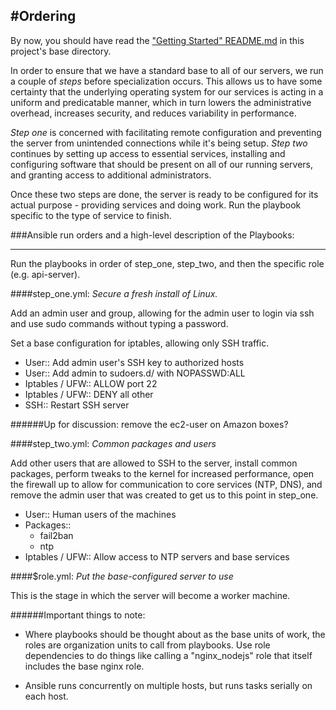 #Ordering
--------

By now, you should have read the ["Getting Started" README.md](../README.md) in this project's base directory.
 

In order to ensure that we have a standard base to all of our servers, we run a couple of _steps_ before specialization occurs.  This allows us to have some certainty that the underlying operating system for our services is acting in a uniform and predicatable manner, which in turn lowers the administrative overhead, increases security, and reduces variability in performance.

_Step one_ is concerned with facilitating remote configuration and preventing the server from unintended connections while it's being setup.  _Step two_ continues by setting up access to essential services, installing and configuring software that should be present on all of our running servers, and granting access to additional administrators.

Once these two steps are done, the server is ready to be configured for its actual purpose - providing services and doing work.  Run the playbook specific to the type of service to finish.


###Ansible run orders and a high-level description of the Playbooks: 

----

Run the playbooks in order of step_one, step_two, and then the specific role (e.g. api-server).

####step_one.yml: _Secure a fresh install of Linux._

Add an admin user and group, allowing for the admin user to login via ssh and use sudo commands without typing a password.  

Set a base configuration for iptables, allowing only SSH traffic.

+ User:: Add admin user's SSH key to authorized hosts 
+ User:: Add admin to sudoers.d/ with NOPASSWD:ALL
+ Iptables / UFW:: ALLOW port 22
+ Iptables / UFW:: DENY all other 
+ SSH:: Restart SSH server

######Up for discussion: remove the ec2-user on Amazon boxes?


####step_two.yml: _Common packages and users_

Add other users that are allowed to SSH to the server, install common packages, perform tweaks to the kernel for increased performance, open the firewall up to allow for communication to core services (NTP, DNS), and remove the admin user that was created to get us to this point in step_one.

+ User:: Human users of the machines
+ Packages::
  * fail2ban 
  * ntp
+ Iptables / UFW:: Allow access to NTP servers and base services

####$role.yml: _Put the base-configured server to use_

This is the stage in which the server will become a worker machine. 



######Important things to note: 

- Where playbooks should be thought about as the base units of work, the roles are organization units to call from playbooks.  Use role dependencies to do things like calling a "nginx_nodejs" role that itself includes the base nginx role.

- Ansible runs concurrently on multiple hosts, but runs tasks serially on each host.







